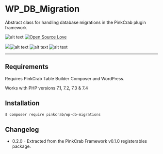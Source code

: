 # WP_DB_Migration
Abstract class for handling database migrations in the PinkCrab plugin framework


![alt text](https://img.shields.io/badge/Current_Version-0.2.0-yellow.svg?style=flat " ") 
[![Open Source Love](https://badges.frapsoft.com/os/mit/mit.svg?v=102)]()

![](https://github.com/Pink-Crab/Hook_Subscriber/workflows/GitHub_CI/badge.svg " ")![alt text](https://img.shields.io/badge/PHPStan-level%208-brightgreen.svg?style=flat " ")
![alt text](https://img.shields.io/badge/WP_PHPUnit-V5-brightgreen.svg?style=flat " ")
![alt text](https://img.shields.io/badge/PHPCS-WP_Extra-brightgreen.svg?style=flat " ")

 

***********************************************

## Requirements

Requires PinkCrab Table Builder Composer and WordPress.

Works with PHP versions 7.1, 7.2, 7.3 & 7.4

## Installation

``` bash
$ composer require pinkcrab/wp-db-migrations
```

## Changelog

* 0.2.0 - Extracted from the PinkCrab Framework v0.1.0 registerables package.


